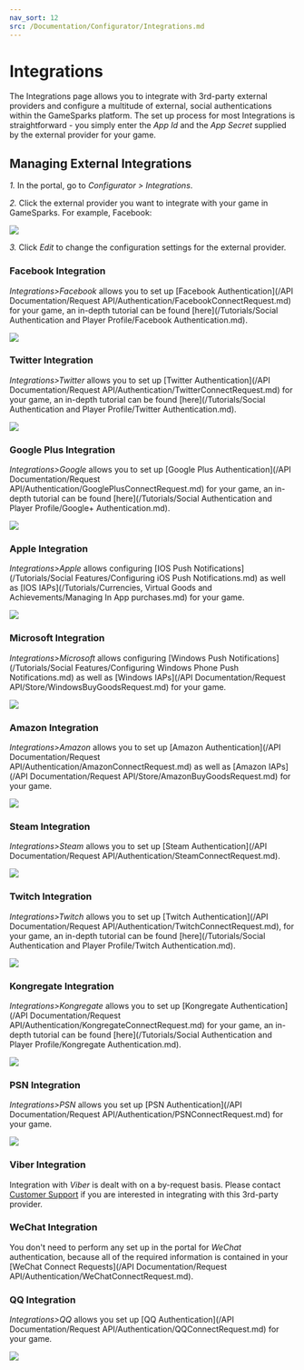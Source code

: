 ```yaml
---
nav_sort: 12
src: /Documentation/Configurator/Integrations.md
---
```


# Integrations

The Integrations page allows you to integrate with 3rd-party external providers and configure a multitude of external, social authentications within the GameSparks platform. The set up process for most Integrations is straightforward - you simply enter the *App Id* and the *App Secret* supplied by the external provider for your game.

## Managing External Integrations

*1.* In the portal, go to *Configurator > Integrations*.

*2.* Click the external provider you want to integrate with your game in GameSparks. For example, Facebook:

![](img/Integrations/12.png)

*3.* Click *Edit* to change the configuration settings for the external provider.

### Facebook Integration

*Integrations>Facebook* allows you to set up [Facebook Authentication](/API Documentation/Request API/Authentication/FacebookConnectRequest.md) for your game, an in-depth tutorial can be found [here](/Tutorials/Social Authentication and Player Profile/Facebook Authentication.md).

![](img/Integrations/13.png)

### Twitter Integration

*Integrations>Twitter* allows you to set up [Twitter Authentication](/API Documentation/Request API/Authentication/TwitterConnectRequest.md) for your game, an in-depth tutorial can be found [here](/Tutorials/Social Authentication and Player Profile/Twitter Authentication.md).

![](img/Integrations/14.png)

### Google Plus Integration

*Integrations>Google* allows you to set up [Google Plus Authentication](/API Documentation/Request API/Authentication/GooglePlusConnectRequest.md) for your game, an in-depth tutorial can be found [here](/Tutorials/Social Authentication and Player Profile/Google+ Authentication.md).

![](img/Integrations/15.png)

### Apple Integration

*Integrations>Apple* allows configuring [IOS Push Notifications](/Tutorials/Social Features/Configuring iOS Push Notifications.md) as well as [IOS IAPs](/Tutorials/Currencies, Virtual Goods and Achievements/Managing In App purchases.md) for your game.

![](img/Integrations/16.png)

### Microsoft Integration

*Integrations>Microsoft* allows configuring [Windows Push Notifications](/Tutorials/Social Features/Configuring Windows Phone Push Notifications.md) as well as [Windows IAPs](/API Documentation/Request API/Store/WindowsBuyGoodsRequest.md) for your game.

![](img/Integrations/17.png)

### Amazon Integration

*Integrations>Amazon* allows you to set up [Amazon Authentication](/API Documentation/Request API/Authentication/AmazonConnectRequest.md) as well as [Amazon IAPs](/API Documentation/Request API/Store/AmazonBuyGoodsRequest.md) for your game.

![](img/Integrations/18.png)

### Steam Integration

*Integrations>Steam* allows you to set up [Steam Authentication](/API Documentation/Request API/Authentication/SteamConnectRequest.md).

![](img/Integrations/19.png)

### Twitch Integration

*Integrations>Twitch* allows you to set up [Twitch Authentication](/API Documentation/Request API/Authentication/TwitchConnectRequest.md), for your game, an in-depth tutorial can be found [here](/Tutorials/Social Authentication and Player Profile/Twitch Authentication.md).

![](img/Integrations/20.png)

### Kongregate Integration

*Integrations>Kongregate* allows you to set up [Kongregate Authentication](/API Documentation/Request API/Authentication/KongregateConnectRequest.md) for your game, an in-depth tutorial can be found [here](/Tutorials/Social Authentication and Player Profile/Kongregate Authentication.md).

![](img/Integrations/21.png)

### PSN Integration

*Integrations>PSN* allows you set up [PSN Authentication](/API Documentation/Request API/Authentication/PSNConnectRequest.md) for your game.

![](img/Integrations/22.png)

### Viber Integration

Integration with *Viber* is dealt with on a by-request basis. Please contact [Customer Support](https://support.gamesparks.net/support/home) if you are interested in integrating with this 3rd-party provider.

### WeChat Integration

You don't need to perform any set up in the portal for *WeChat* authentication, because all of the required information is contained in your [WeChat Connect Requests](/API Documentation/Request API/Authentication/WeChatConnectRequest.md).

### QQ Integration

*Integrations>QQ* allows you set up [QQ Authentication](/API Documentation/Request API/Authentication/QQConnectRequest.md) for your game.

![](img/Integrations/23.png)
